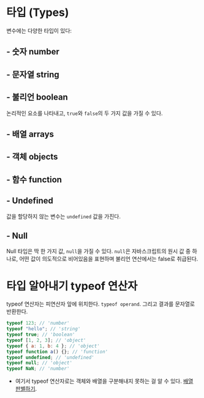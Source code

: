 # 타입 (Types)

변수에는 다양한 타입이 있다:

## - 숫자 number

## - 문자열 string

## - 불리언 boolean

논리적인 요소를 나타내고, `true`와 `false`의 두 가지 값을 가질 수 있다.

## - 배열 arrays

## - 객체 objects

## - 함수 function

## - Undefined

값을 할당하지 않는 변수는 `undefined` 값을 가진다.

## - Null

Null 타입은 딱 한 가지 값, `null`을 가질 수 있다. `null`은 자바스크립트의 원시 값 중 하나로, 어떤 값이 의도적으로 비어있음을 표현하며 불리언 연산에서는 false로 취급된다.

# 타입 알아내기 typeof 연산자

typeof 연산자는 피연산자 앞에 위치한다. `typeof operand`. 그리고 결과를 문자열로 반환한다.

```js
typeof 123; // 'number'
typeof "hello"; // 'string'
typeof true; // 'boolean'
typeof [1, 2, 3]; // 'object'
typeof { a: 1, b: 4 }; // 'object'
typeof function a() {}; // 'function'
typeof undefined; // 'undefined'
typeof null; // 'object'
typeof NaN; // 'number'
```

- 여기서 typeof 연산자로는 객체와 배열을 구분해내지 못하는 걸 알 수 있다. [배열 판별하기](https://velog.io/@gunwooko/%EB%B0%B0%EC%97%B4-Array).
